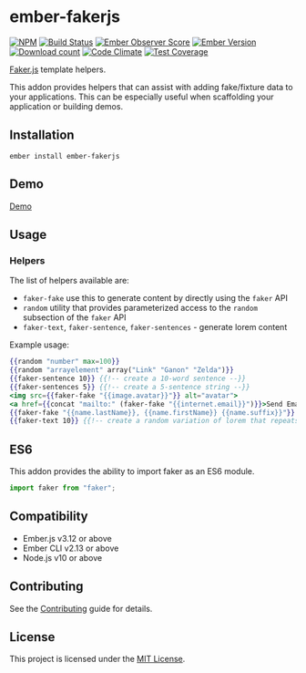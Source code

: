 # ember-fakerjs

[![NPM][npm-badge-img]][npm-badge-link]
[![Build Status][build-status-img]][build-status-link]
[![Ember Observer Score][ember-observer-badge]][ember-observer-url]
[![Ember Version][ember-version]][ember-version-url]
[![Download count][npm-downloads-img]][npm-badge-link]
[![Code Climate][climate-badge]][climate-badge-url]
[![Test Coverage][coverage-badge]][coverage-badge-url]

[Faker.js](https://github.com/marak/Faker.js/) template helpers.

This addon provides helpers that can assist with adding fake/fixture data to your applications.
This can be especially useful when scaffolding your application or building demos.

## Installation

```
ember install ember-fakerjs
```

## Demo

[Demo](https://tzellman.github.io/ember-fakerjs/)

## Usage

### Helpers

The list of helpers available are:

-   `faker-fake` use this to generate content by directly using the `faker` API
-   `random` utility that provides parameterized access to the `random` subsection of the `faker` API
-   `faker-text`, `faker-sentence`, `faker-sentences` - generate lorem content

Example usage:

```hbs
{{random "number" max=100}}
{{random "arrayelement" array("Link" "Ganon" "Zelda")}}
{{faker-sentence 10}} {{!-- create a 10-word sentence --}}
{{faker-sentences 5}} {{!-- create a 5-sentence string --}}
<img src={{faker-fake "{{image.avatar}}"}} alt="avatar">
<a href={{concat "mailto:" (faker-fake "{{internet.email}}")}}>Send Email!</a>
{{faker-fake "{{name.lastName}}, {{name.firstName}} {{name.suffix}}"}}
{{faker-text 10}} {{!-- create a random variation of lorem that repeats 10 times --}}
```

## ES6

This addon provides the ability to import faker as an ES6 module.

```js
import faker from "faker";
```

## Compatibility

-   Ember.js v3.12 or above
-   Ember CLI v2.13 or above
-   Node.js v10 or above

## Contributing

See the [Contributing](CONTRIBUTING.md) guide for details.

## License

This project is licensed under the [MIT License](LICENSE.md).

[npm-badge-img]: https://badge.fury.io/js/ember-fakerjs.svg
[npm-badge-link]: http://badge.fury.io/js/ember-fakerjs
[build-status-img]: https://github.com/tzellman/ember-fakerjs/workflows/Build/badge.svg?branch=master&event=push
[build-status-link]: https://github.com/tzellman/ember-fakerjs/actions?query=workflow%3A%22Build%22
[npm-downloads-img]: https://img.shields.io/npm/dt/ember-fakerjs.svg
[ember-observer-badge]: http://emberobserver.com/badges/ember-fakerjs.svg
[ember-observer-url]: http://emberobserver.com/addons/ember-fakerjs
[ember-version]: https://img.shields.io/badge/Ember-3.12%2B-brightgreen.svg
[ember-version-url]: https://blog.emberjs.com/2019/08/16/ember-3-12-released.html
[coverage-badge]: https://codeclimate.com/github/tzellman/ember-fakerjs/badges/coverage.svg
[coverage-badge-url]: https://codeclimate.com/github/tzellman/ember-fakerjs/test_coverage
[climate-badge]: https://codeclimate.com/github/tzellman/ember-fakerjs/badges/gpa.svg
[climate-badge-url]: https://codeclimate.com/github/tzellman/ember-fakerjs
